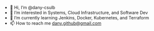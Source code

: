- 👋 Hi, I’m @dany-csulb
- 👀 I’m interested in Systems, Cloud Infrastructure, and Software Dev
- 🌱 I’m currently learning Jenkins, Docker, Kubernetes, and Terraform
- 📫 How to reach me dany.github@gmail.com

<!---
dany-csulb/dany-csulb is a ✨ special ✨ repository because its `README.md` (this file) appears on your GitHub profile.
You can click the Preview link to take a look at your changes.
--->
